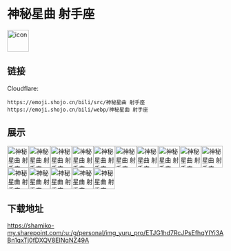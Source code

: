 # 神秘星曲 射手座
<img src="https://emoji.shojo.cn/bili/src/神秘星曲 射手座/icon.png" width="50" height="50" alt="icon">

## 链接
Cloudflare:
```
https://emoji.shojo.cn/bili/src/神秘星曲 射手座
https://emoji.shojo.cn/bili/webp/神秘星曲 射手座
```
## 展示
<img src="https://emoji.shojo.cn/bili/src/神秘星曲 射手座/神秘星曲 射手座-好攻.png" width="50" height="50" alt="神秘星曲 射手座-好攻"><img src="https://emoji.shojo.cn/bili/src/神秘星曲 射手座/神秘星曲 射手座-怦然心动.png" width="50" height="50" alt="神秘星曲 射手座-怦然心动"><img src="https://emoji.shojo.cn/bili/src/神秘星曲 射手座/神秘星曲 射手座-射日.png" width="50" height="50" alt="神秘星曲 射手座-射日"><img src="https://emoji.shojo.cn/bili/src/神秘星曲 射手座/神秘星曲 射手座-嚯呀.png" width="50" height="50" alt="神秘星曲 射手座-嚯呀"><img src="https://emoji.shojo.cn/bili/src/神秘星曲 射手座/神秘星曲 射手座-开炮.png" width="50" height="50" alt="神秘星曲 射手座-开炮"><img src="https://emoji.shojo.cn/bili/src/神秘星曲 射手座/神秘星曲 射手座-天使爱心箭.png" width="50" height="50" alt="神秘星曲 射手座-天使爱心箭"><img src="https://emoji.shojo.cn/bili/src/神秘星曲 射手座/神秘星曲 射手座-饿死了.png" width="50" height="50" alt="神秘星曲 射手座-饿死了"><img src="https://emoji.shojo.cn/bili/src/神秘星曲 射手座/神秘星曲 射手座-饿不饿.png" width="50" height="50" alt="神秘星曲 射手座-饿不饿"><img src="https://emoji.shojo.cn/bili/src/神秘星曲 射手座/神秘星曲 射手座-是吧.png" width="50" height="50" alt="神秘星曲 射手座-是吧"><img src="https://emoji.shojo.cn/bili/src/神秘星曲 射手座/神秘星曲 射手座-吃饱了.png" width="50" height="50" alt="神秘星曲 射手座-吃饱了"><img src="https://emoji.shojo.cn/bili/src/神秘星曲 射手座/神秘星曲 射手座-过来玩呀.png" width="50" height="50" alt="神秘星曲 射手座-过来玩呀"><img src="https://emoji.shojo.cn/bili/src/神秘星曲 射手座/神秘星曲 射手座-有话直说.png" width="50" height="50" alt="神秘星曲 射手座-有话直说"><img src="https://emoji.shojo.cn/bili/src/神秘星曲 射手座/神秘星曲 射手座-我来.png" width="50" height="50" alt="神秘星曲 射手座-我来"><img src="https://emoji.shojo.cn/bili/src/神秘星曲 射手座/神秘星曲 射手座-多大点事.png" width="50" height="50" alt="神秘星曲 射手座-多大点事"><img src="https://emoji.shojo.cn/bili/src/神秘星曲 射手座/神秘星曲 射手座-射手座.png" width="50" height="50" alt="神秘星曲 射手座-射手座">

## 下载地址

https://shamiko-my.sharepoint.com/:u:/g/personal/img_yuru_pro/ETJG1hd7RcJPsEfhqYIYi3ABn1qxTj0fDXQV8EINqNZ49A
